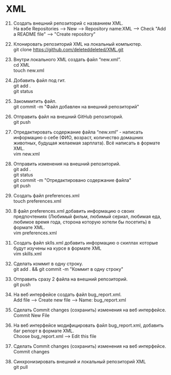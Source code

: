 # XML
21. Создать внешний репозиторий c названием XML.  
На вэбе Repositories --> New --> Repository name:XML --> Check "Add a README file" --> "Create repository"

 22. Клонировать репозиторий XML на локальный компьютер.  
git clone https://github.com/deleteddeleted/XML.git

 23. Внутри локального XML создать файл “new.xml”.  
cd XML  
touch new.xml 

 24. Добавить файл под гит.  
git add .  
git status

 25. Закоммитить файл.  
git commit -m "Файл добавлен на внешний репозиторий"

 26. Отправить файл на внешний GitHub репозиторий.  
git push

 27. Отредактировать содержание файла “new.xml” - написать информацию о себе (ФИО, возраст, количество домашних животных, будущая желаемая зарплата). Всё написать в формате XML.  
vim new.xml  

 28. Отправить изменения на внешний репозиторий.  
git add .  
git status  
git commit -m "Отредактировано содержание файла"  
git push  

 29. Создать файл preferences.xml  
touch preferences.xml

 30. В файл preferences.xml добавить информацию о своих предпочтениях (Любимый фильм, любимый сериал, любимая еда, любимое время года, сторона которую хотели бы посетить) в формате XML.  
vim preferences.xml  

 31. Создать файл sklls.xml добавить информацию о скиллах которые будут изучены на курсе в формате XML  
vim skills.xml  

 32. Сделать коммит в одну строку.  
git add . && git commit -m "Коммит в одну строку"  

 33. Отправить сразу 2 файла на внешний репозиторий.  
git push  

 34. На веб интерфейсе создать файл bug_report.xml.  
Add file --> Create new file --> Name: bug_report.xml  

 35. Сделать Commit changes (сохранить) изменения на веб интерфейсе.  
Commit New File  

 36. На веб интерфейсе модифицировать файл bug_report.xml, добавить баг репорт в формате XML.  
Choose bug_report.xml --> Edit this file

 37. Сделать Commit changes (сохранить) изменения на веб интерфейсе.  
Commit changes  

 38. Синхронизировать внешний и локальный репозиторий XML  
git pull  
